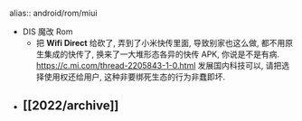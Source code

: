 alias:: android/rom/miui

- DIS 魔改 Rom
  - 把 __Wifi Direct__ 给砍了, 弄到了小米快传里面, 导致别家也这么做, 都不用原生集成的快传了, 换来了一大堆形态各异的快传 APK, 你说是不是有病. https://c.mi.com/thread-2205843-1-0.html
    发展国内科技可以, 请把选择使用权还给用户, 这种非要绑死生态的行为非蠢即坏.
- [[2022/archive]]
  -